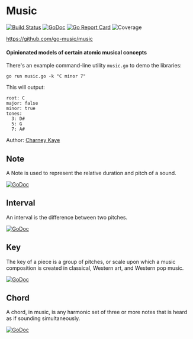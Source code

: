 # Music 

[![Build Status](https://travis-ci.org/go-music/music.svg?branch=master)](https://travis-ci.org/go-music/music) [![GoDoc](https://godoc.org/github.com/go-music/music?status.svg)](https://godoc.org/github.com/go-music/music) [![Go Report Card](https://goreportcard.com/badge/github.com/go-music/music)](https://goreportcard.com/report/github.com/go-music/music) ![Coverage](https://img.shields.io/badge/coverage-100%-brightgreen.svg?style=flat)

https://github.com/go-music/music

#### Opinionated models of certain atomic musical concepts

There's an example command-line utility `music.go` to demo the libraries:

    go run music.go -k "C minor 7"
    
This will output:
    
    root: C
    major: false
    minor: true
    tones:
      3: D#
      5: G
      7: A#

Author: [Charney Kaye](http://w.charney.io)

## Note

A Note is used to represent the relative duration and pitch of a sound.

[![GoDoc](https://godoc.org/github.com/go-music/music/note?status.svg)](https://godoc.org/github.com/go-music/music/note)

## Interval

An interval is the difference between two pitches.

[![GoDoc](https://godoc.org/github.com/go-music/music/interval?status.svg)](https://godoc.org/github.com/go-music/music/interval)

## Key

The key of a piece is a group of pitches, or scale upon which a music composition is created in classical, Western art, and Western pop music.

[![GoDoc](https://godoc.org/github.com/go-music/music/key?status.svg)](https://godoc.org/github.com/go-music/music/key)

## Chord

A chord, in music, is any harmonic set of three or more notes that is heard as if sounding simultaneously.

[![GoDoc](https://godoc.org/github.com/go-music/music/chord?status.svg)](https://godoc.org/github.com/go-music/music/chord)
